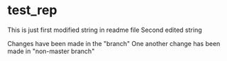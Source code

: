 # test_rep
This is just first modified string in readme file
Second edited string


Changes have been made in the "branch"
One another change has been made in "non-master branch"
